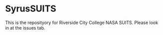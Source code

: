 # SyrusSUITS

This is the reposityory for Riverside City College NASA SUITS. Please look in at the issues tab.
